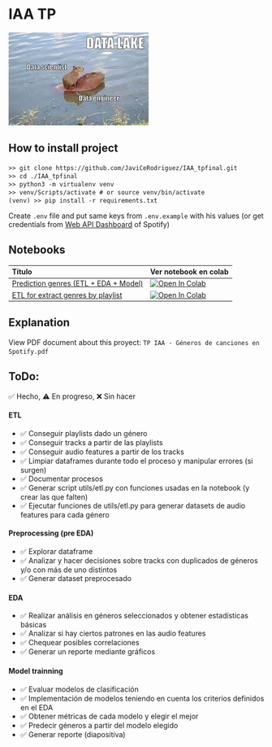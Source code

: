 # IAA TP

![data lake carpincho](assets/carpincho.jpg)

## How to install project

```shell
>> git clone https://github.com/JaviCeRodriguez/IAA_tpfinal.git
>> cd ./IAA_tpfinal
>> python3 -m virtualenv venv
>> venv/Scripts/activate # or source venv/bin/activate
(venv) >> pip install -r requirements.txt
```

Create `.env` file and put same keys from `.env.example` with his values (or get credentials from [Web API Dashboard](https://developer.spotify.com/dashboard) of Spotify)

## Notebooks

| Título | Ver notebook en colab |
|:-------|:----------------------|
| [Prediction genres (ETL + EDA + Model)](prediction_genres.ipynb) | [![Open In Colab](https://colab.research.google.com/assets/colab-badge.svg)](https://colab.research.google.com/github/JaviCeRodriguez/IAA_tpfinal/blob/main/prediction_genres.ipynb) |
| [ETL for extract genres by playlist](spotify_get_playlist_test.ipynb) | [![Open In Colab](https://colab.research.google.com/assets/colab-badge.svg)](https://colab.research.google.com/github/JaviCeRodriguez/IAA_tpfinal/blob/main/spotify_get_playlist_test.ipynb) |

## Explanation

View PDF document about this proyect: `TP IAA - Géneros de canciones en Spotify.pdf`

## ToDo:

✅ Hecho, ⚠️ En progreso, ❌ Sin hacer

#### ETL

- ✅ Conseguir playlists dado un género
- ✅ Conseguir tracks a partir de las playlists
- ✅ Conseguir audio features a partir de los tracks
- ✅ Limpiar dataframes durante todo el proceso y manipular errores (si surgen)
- ✅ Documentar procesos
- ✅ Generar script utils/etl.py con funciones usadas en la notebook (y crear las que falten)
- ✅ Ejecutar funciones de utils/etl.py para generar datasets de audio features para cada género

#### Preprocessing (pre EDA)

- ✅ Explorar dataframe
- ✅ Analizar y hacer decisiones sobre tracks con duplicados de géneros y/o con más de uno distintos
- ✅ Generar dataset preprocesado

#### EDA

- ✅ Realizar análisis en géneros seleccionados y obtener estadísticas básicas
- ✅ Analizar si hay ciertos patrones en las audio features
- ✅ Chequear posibles correlaciones
- ✅ Generar un reporte mediante gráficos

#### Model trainning

- ✅ Evaluar modelos de clasificación
- ✅ Implementación de modelos teniendo en cuenta los criterios definidos en el EDA
- ✅ Obtener métricas de cada modelo y elegir el mejor
- ✅ Predecir géneros a partir del modelo elegido
- ✅ Generar reporte (diapositiva)